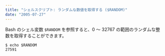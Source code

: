 ```yaml
---
title: "シェルスクリプト: ランダムな数値を取得する ($RANDOM)"
date: "2005-07-27"
---
```


Bash のシェル変数 `$RANDOM` を参照すると、0 ～ 32767 の範囲のランダムな整数を取得することができます。

```
$ echo $RANDOM
27591
```

